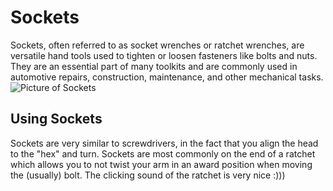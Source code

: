 # Sockets
Sockets, often referred to as socket wrenches or ratchet wrenches, are versatile hand tools used to tighten or loosen fasteners like bolts and nuts. They are an essential part of many toolkits and are commonly used in automotive repairs, construction, maintenance, and other mechanical tasks.
![Picture of Sockets](https://cdn.discordapp.com/attachments/898001388288741426/1146643509525360690/tools-kit.png)
## Using Sockets
Sockets are very similar to screwdrivers, in the fact that you align the head to the "hex" and turn. Sockets are most commonly on the end of a ratchet which allows you to not twist your arm in an award position when moving the (usually) bolt. The clicking sound of the ratchet is very nice :)))